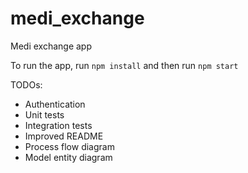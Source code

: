 # medi_exchange
Medi exchange app 

To run the app, run `npm install` and then run `npm start`

TODOs:
- Authentication
- Unit tests
- Integration tests
- Improved README
- Process flow diagram
- Model entity diagram
